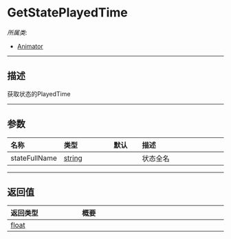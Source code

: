 # GetStatePlayedTime

*所属类*:
* [Animator](/Api/Classes/Animation/Animator.md)
------------------------------------------------------------------------------------------
## 描述

获取状态的PlayedTime

------------------------------------------------------------------------------------------
## 参数

|<div style="width:100px">名称</div>|<div style="width:100px">类型</div>|<div style="width:50px">默认</div>|<div style="width:350px">描述</div>|
|:---|:---|:---|:---|
|stateFullName|[string](/Api/DataType/String.md)||状态全名|

------------------------------------------------------------------------------------------
## 返回值

|<div style="width:150px">返回类型</div>|<div style="width:520px">概要</div>|
|:---|:---|
|[float](/Api/DataType/Number.md)||
